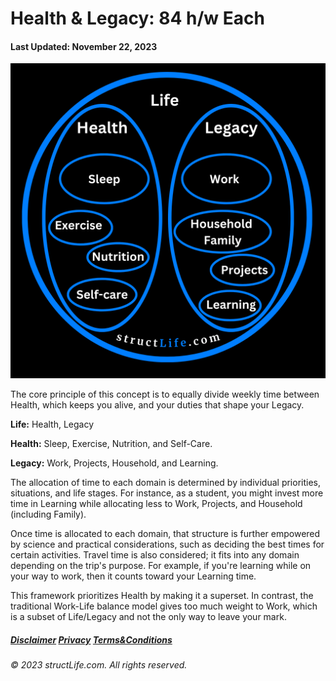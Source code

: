 # Health & Legacy: 84 h/w Each

#### Last Updated: November 22, 2023

![Alt text](../images/products/about-2023-11-22-health-and-legacy-84-hours-per-week-each.png)

The core principle of this concept is to equally divide weekly time between Health, which keeps you alive, and your duties that shape your Legacy.

**Life:** Health, Legacy

**Health:** Sleep, Exercise, Nutrition, and Self-Care.

**Legacy:** Work, Projects, Household, and Learning.

The allocation of time to each domain is determined by individual priorities, situations, and life stages. For instance, as a student, you might invest more time in Learning while allocating less to Work, Projects, and Household (including Family).

Once time is allocated to each domain, that structure is further empowered by science and practical considerations, such as deciding the best times for certain activities. Travel time is also considered; it fits into any domain depending on the trip's purpose. For example, if you're learning while on your way to work, then it counts toward your Learning time. 

This framework prioritizes Health by making it a superset. In contrast, the traditional Work-Life balance model gives too much weight to Work, which is a subset of Life/Legacy and not the only way to leave your mark.


##### [Disclaimer](/#/about-disclaimer)  [Privacy](/#/about-privacy-policy)  [Terms&Conditions](/#/about-terms-conditions)

###### © 2023 structLife.com. All rights reserved.